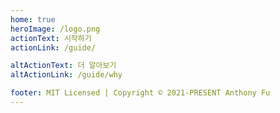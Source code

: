 ```yaml
---
home: true
heroImage: /logo.png
actionText: 시작하기
actionLink: /guide/

altActionText: 더 알아보기
altActionLink: /guide/why

footer: MIT Licensed | Copyright © 2021-PRESENT Anthony Fu
---
```

